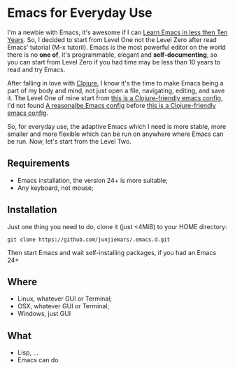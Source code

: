 Emacs for Everyday Use
=======
I'm a newbie with Emacs, it's awesome if I can [Learn Emacs in less then Ten Years](http://edward.oconnor.cx/2009/07/learn-emacs-in-ten-years). So, I decided to start from Level One not the Level Zero after read Emacs' tutorial (M-x tutoril). Emacs is the most powerful editor on the world there is no **one of**, it's programmable, elegant and **self-documenting**, so you can start from Level Zero if you had time may be less than 10 years to read and try Emacs.

After falling in love with [Clojure](http://clojure.org/), I know it's the time to make Emacs being a part of my body and mind, not just open a file, navigating, editing, and save it. The Level One of mine start from [this is a Clojure-friendly emacs config](https://github.com/flyingmachine/emacs-for-clojure), I'd not found [A reasonalbe Emacs config](https://github.com/purcell/emacs.d) before [this is a Clojure-friendly emacs config](https://github.com/flyingmachine/emacs-for-clojure). 

So, for everyday use, the adaptive Emacs which I need is more stable, more smaller and more flexible which can be run on anywhere where Emacs can be run. Now, let's start from the Level Two.

## Requirements
* Emacs installation, the version 24+ is more suitable;
* Any keyboard, not mouse;

## Installation
Just one thing you need to do, clone it (just <4MiB) to your HOME directory:
```shell
git clone https://github.com/junjiemars/.emacs.d.git
```
Then start Emacs and wait self-installing packages, if you had an Emacs 24+ 

## Where
* Linux, whatever GUI or Terminal;
* OSX, whatever GUI or Terminal;
* Windows, just GUI

## What
* Lisp, ...
* Emacs can do

